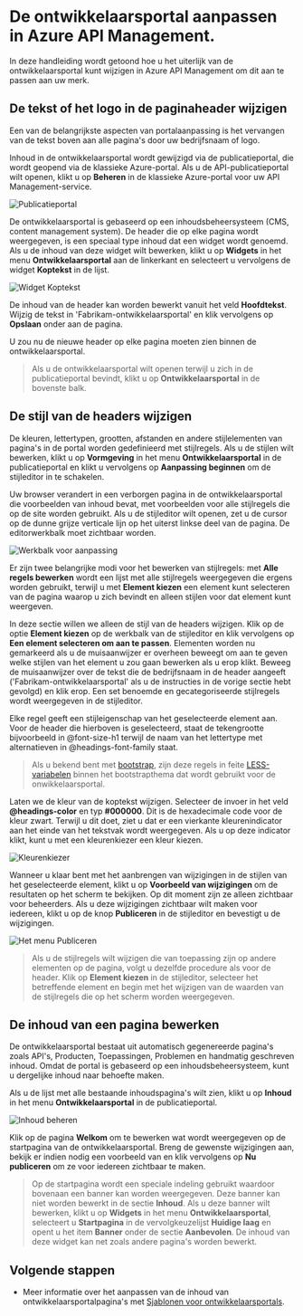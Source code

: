 <properties
    pageTitle="De ontwikkelaarsportal aanpassen in Azure API Management | Microsoft Azure"
    description="Informatie over het aanpassen van de ontwikkelaarsportal in Azure API Management."
    services="api-management"
    documentationCenter=""
    authors="steved0x"
    manager="erikre"
    editor=""/>

<tags
    ms.service="api-management"
    ms.workload="mobile"
    ms.tgt_pltfrm="na"
    ms.devlang="na"
    ms.topic="get-started-article"
    ms.date="08/24/2016"
    ms.author="sdanie"/>

# De ontwikkelaarsportal aanpassen in Azure API Management.

In deze handleiding wordt getoond hoe u het uiterlijk van de ontwikkelaarsportal kunt wijzigen in Azure API Management om dit aan te passen aan uw merk.

## <a name="change-page-headers"> </a>De tekst of het logo in de paginaheader wijzigen

Een van de belangrijkste aspecten van portalaanpassing is het vervangen van de tekst boven aan alle pagina's door uw bedrijfsnaam of logo.

Inhoud in de ontwikkelaarsportal wordt gewijzigd via de publicatieportal, die wordt geopend via de klassieke Azure-portal. Als u de API-publicatieportal wilt openen, klikt u op **Beheren** in de klassieke Azure-portal voor uw API Management-service.

![Publicatieportal][api-management-management-console]

De ontwikkelaarsportal is gebaseerd op een inhoudsbeheersysteem (CMS, content management system). De header die op elke pagina wordt weergegeven, is een speciaal type inhoud dat een widget wordt genoemd. Als u de inhoud van deze widget wilt bewerken, klikt u op **Widgets** in het menu **Ontwikkelaarsportal** aan de linkerkant en selecteert u vervolgens de widget **Koptekst** in de lijst.

![Widget Koptekst][api-management-widgets-header]

De inhoud van de header kan worden bewerkt vanuit het veld **Hoofdtekst**. Wijzig de tekst in 'Fabrikam-ontwikkelaarsportal' en klik vervolgens op **Opslaan** onder aan de pagina.

U zou nu de nieuwe header op elke pagina moeten zien binnen de ontwikkelaarsportal.

> Als u de ontwikkelaarsportal wilt openen terwijl u zich in de publicatieportal bevindt, klikt u op **Ontwikkelaarsportal** in de bovenste balk.

## <a name="change-headers-styling"> </a>De stijl van de headers wijzigen

De kleuren, lettertypen, grootten, afstanden en andere stijlelementen van pagina's in de portal worden gedefinieerd met stijlregels. Als u de stijlen wilt bewerken, klikt u op **Vormgeving** in het menu **Ontwikkelaarsportal** in de publicatieportal en klikt u vervolgens op **Aanpassing beginnen** om de stijleditor in te schakelen.

Uw browser verandert in een verborgen pagina in de ontwikkelaarsportal die voorbeelden van inhoud bevat, met voorbeelden voor alle stijlregels die op de site worden gebruikt. Als u de stijleditor wilt openen, zet u de cursor op de dunne grijze verticale lijn op het uiterst linkse deel van de pagina. De editorwerkbalk moet zichtbaar worden.

![Werkbalk voor aanpassing][api-management-customization-toolbar]

Er zijn twee belangrijke modi voor het bewerken van stijlregels: met **Alle regels bewerken** wordt een lijst met alle stijlregels weergegeven die ergens worden gebruikt, terwijl u met **Element kiezen** een element kunt selecteren van de pagina waarop u zich bevindt en alleen stijlen voor dat element kunt weergeven.

In deze sectie willen we alleen de stijl van de headers wijzigen. Klik op de optie **Element kiezen** op de werkbalk van de stijleditor en klik vervolgens op **Een element selecteren om aan te passen**. Elementen worden nu gemarkeerd als u de muisaanwijzer er overheen beweegt om aan te geven welke stijlen van het element u zou gaan bewerken als u erop klikt. Beweeg de muisaanwijzer over de tekst die de bedrijfsnaam in de header aangeeft ('Fabrikam-ontwikkelaarsportal' als u de instructies in de vorige sectie hebt gevolgd) en klik erop. Een set benoemde en gecategoriseerde stijlregels wordt weergegeven in de stijleditor.

Elke regel geeft een stijleigenschap van het geselecteerde element aan. Voor de header die hierboven is geselecteerd, staat de tekengrootte bijvoorbeeld in @font-size-h1 terwijl de naam van het lettertype met alternatieven in @headings-font-family staat.

> Als u bekend bent met [bootstrap][], zijn deze regels in feite [LESS-variabelen][] binnen het bootstrapthema dat wordt gebruikt voor de onwikkelaarsportal.

Laten we de kleur van de koptekst wijzigen. Selecteer de invoer in het veld **@headings-color** en typ **#000000**. Dit is de hexadecimale code voor de kleur zwart. Terwijl u dit doet, ziet u dat er een vierkante kleurenindicator aan het einde van het tekstvak wordt weergegeven. Als u op deze indicator klikt, kunt u met een kleurenkiezer een kleur kiezen.

![Kleurenkiezer][api-management-customization-toolbar-color-picker]

Wanneer u klaar bent met het aanbrengen van wijzigingen in de stijlen van het geselecteerde element, klikt u op **Voorbeeld van wijzigingen** om de resultaten op het scherm te bekijken. Op dit moment zijn ze alleen zichtbaar voor beheerders. Als u deze wijzigingen zichtbaar wilt maken voor iedereen, klikt u op de knop **Publiceren** in de stijleditor en bevestigt u de wijzigingen.

![Het menu Publiceren][api-management-customization-toolbar-publish-form]

> Als u de stijlregels wilt wijzigen die van toepassing zijn op andere elementen op de pagina, volgt u dezelfde procedure als voor de header. Klik op **Element kiezen** in de stijleditor, selecteer het betreffende element en begin met het wijzigen van de waarden van de stijlregels die op het scherm worden weergegeven.

## <a name="edit-page-contents"> </a>De inhoud van een pagina bewerken

De ontwikkelaarsportal bestaat uit automatisch gegenereerde pagina's zoals API's, Producten, Toepassingen, Problemen en handmatig geschreven inhoud. Omdat de portal is gebaseerd op een inhoudsbeheersysteem, kunt u dergelijke inhoud naar behoefte maken.

Als u de lijst met alle bestaande inhoudspagina's wilt zien, klikt u op **Inhoud** in het menu **Ontwikkelaarsportal** in de publicatieportal.

![Inhoud beheren][api-management-customization-manage-content]

Klik op de pagina **Welkom** om te bewerken wat wordt weergegeven op de startpagina van de ontwikkelaarsportal. Breng de gewenste wijzigingen aan, bekijk er indien nodig een voorbeeld van en klik vervolgens op **Nu publiceren** om ze voor iedereen zichtbaar te maken.

> Op de startpagina wordt een speciale indeling gebruikt waardoor bovenaan een banner kan worden weergegeven. Deze banner kan niet worden bewerkt in de sectie **Inhoud**. Als u deze banner wilt bewerken, klikt u op **Widgets** in het menu **Ontwikkelaarsportal**, selecteert u **Startpagina** in de vervolgkeuzelijst **Huidige laag** en opent u het item **Banner** onder de sectie **Aanbevolen**. De inhoud van deze widget kan net zoals andere pagina's worden bewerkt.

## <a name="next-steps"> </a>Volgende stappen

-   Meer informatie over het aanpassen van de inhoud van ontwikkelaarsportalpagina's met [Sjablonen voor ontwikkelaarsportals](api-management-developer-portal-templates.md).

[De tekst/het logo in de paginaheaders wijzigen]: #change-page-headers
[De stijl van de headers wijzigen]: #change-headers-styling
[De inhoud van een pagina bewerken]: #edit-page-contents
[Volgende stappen]: #next-steps

[Klassieke Azure Portal]: https://manage.windowsazure.com/

[api-management-management-console]: ./media/api-management-customize-portal/api-management-management-console.png
[api-management-widgets-header]: ./media/api-management-customize-portal/api-management-widgets-header.png
[api-management-customization-toolbar]: ./media/api-management-customize-portal/api-management-customization-toolbar.png
[api-management-customization-toolbar-color-picker]: ./media/api-management-customize-portal/api-management-customization-toolbar-color-picker.png
[api-management-customization-toolbar-publish-form]: ./media/api-management-customize-portal/api-management-customization-toolbar-publish-form.png
[api-management-customization-manage-content]: ./media/api-management-customize-portal/api-management-customization-manage-content.png


[bootstrap]: http://getbootstrap.com/
[LESS-variabelen]: http://getbootstrap.com/css/



<!--HONumber=ago16_HO5-->


